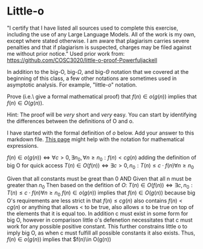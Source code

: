 # Little-o

"I certify that I have listed all sources used to complete this exercise, including the use of any Large Language Models. All of the work is my own, except where stated otherwise. I am aware that plagiarism carries severe penalties and that if plagiarism is suspected, charges may be filed against me without prior notice." 
Used prior work from: https://github.com/COSC3020/little-o-proof-Powerfuljackell

In addition to the big-O, big-$\Omega$, and big-$\Theta$ notation that
we covered at the beginning of this class, a few other notations are sometimes
used in asymptotic analysis.  For example, "little-$o$" notation.

Prove (i.e.\ give a formal mathematical proof) that $f(n)\in o(g(n))$ implies
that $f(n)\in O(g(n))$.

Hint: The proof will be *very* short and *very* easy. You can start by
identifying the differences between the definitions of O and o.

I have started with the formal definition of $o$ below. Add your answer to this
markdown file. [This
page](https://docs.github.com/en/get-started/writing-on-github/working-with-advanced-formatting/writing-mathematical-expressions)
might help with the notation for mathematical expressions.

$f(n)\in o(g(n)) \iff \forall c>0, \exists n_0, \forall n\ge n_0: f(n) < c g(n)$
adding the definition of big O for quick access
$T(n) \in O(f(n)) \iff \exists c>0, n_0: T(n) \leq c \cdot f(n) \forall n \geq n_0$


Given that all constants must be great than 0 AND
Given that all n must be greater than $n_0$
Then based on the defition of $O$: $T(n) \in O(f(n)) \iff \exists c, n_0: T(n) \leq c \cdot f(n) \forall n \geq n_0$
$f(n)\in o(g(n))$ implies that $f(n)\in O(g(n))$ because 
big O's requirements are less strict in that $f(n) \le c g(n)$ also contains $f(n) < c g(n)$
or anything that allows < to be true, also allows $\le$ to be true on top of the elements that it is equal too.
In addition c must exist in some form for big O, however in comparison little o's defenetion necessitates that c must work for any possible positive constant.
This further constrains little o to imply big O, as when c must fulfill all possible constants it also exists.
Thus, $f(n)\in o(g(n))$ implies that $f(n)\in O(g(n)) 
